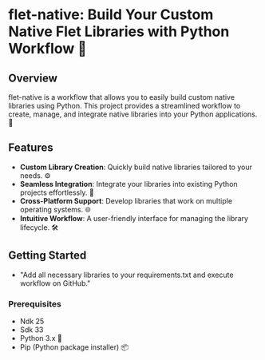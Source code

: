 # flet-native: Build Your Custom Native Flet Libraries with Python Workflow 🚀

## Overview

flet-native is a workflow that allows you to easily build custom native libraries using Python. This project provides a streamlined workflow to create, manage, and integrate native libraries into your Python applications. 🐍

## Features

- **Custom Library Creation**: Quickly build native libraries tailored to your needs. ⚙️
- **Seamless Integration**: Integrate your libraries into existing Python projects effortlessly. 🔗
- **Cross-Platform Support**: Develop libraries that work on multiple operating systems. 🌐
- **Intuitive Workflow**: A user-friendly interface for managing the library lifecycle. 🛠️

## Getting Started
- "Add all necessary libraries to your requirements.txt and execute workflow on GitHub."
### Prerequisites
- Ndk 25
- Sdk 33
- Python 3.x 🐍
- Pip (Python package installer) 📦
